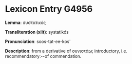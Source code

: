 # Lexicon Entry G4956

**Lemma**: συστατικός

**Transliteration (xlit)**: systatikós

**Pronunciation**: soos-tat-ee-kos'

**Description**:
from a derivative of συνιστάω; introductory, i.e. recommendatory:--of commendation.
